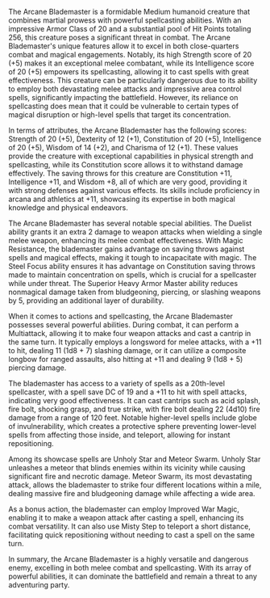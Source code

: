 The Arcane Blademaster is a formidable Medium humanoid creature that combines martial prowess with powerful spellcasting abilities. With an impressive Armor Class of 20 and a substantial pool of Hit Points totaling 256, this creature poses a significant threat in combat. The Arcane Blademaster's unique features allow it to excel in both close-quarters combat and magical engagements. Notably, its high Strength score of 20 (+5) makes it an exceptional melee combatant, while its Intelligence score of 20 (+5) empowers its spellcasting, allowing it to cast spells with great effectiveness. This creature can be particularly dangerous due to its ability to employ both devastating melee attacks and impressive area control spells, significantly impacting the battlefield. However, its reliance on spellcasting does mean that it could be vulnerable to certain types of magical disruption or high-level spells that target its concentration.

In terms of attributes, the Arcane Blademaster has the following scores: Strength of 20 (+5), Dexterity of 12 (+1), Constitution of 20 (+5), Intelligence of 20 (+5), Wisdom of 14 (+2), and Charisma of 12 (+1). These values provide the creature with exceptional capabilities in physical strength and spellcasting, while its Constitution score allows it to withstand damage effectively. The saving throws for this creature are Constitution +11, Intelligence +11, and Wisdom +8, all of which are very good, providing it with strong defenses against various effects. Its skills include proficiency in arcana and athletics at +11, showcasing its expertise in both magical knowledge and physical endeavors.

The Arcane Blademaster has several notable special abilities. The Duelist ability grants it an extra 2 damage to weapon attacks when wielding a single melee weapon, enhancing its melee combat effectiveness. With Magic Resistance, the blademaster gains advantage on saving throws against spells and magical effects, making it tough to incapacitate with magic. The Steel Focus ability ensures it has advantage on Constitution saving throws made to maintain concentration on spells, which is crucial for a spellcaster while under threat. The Superior Heavy Armor Master ability reduces nonmagical damage taken from bludgeoning, piercing, or slashing weapons by 5, providing an additional layer of durability.

When it comes to actions and spellcasting, the Arcane Blademaster possesses several powerful abilities. During combat, it can perform a Multiattack, allowing it to make four weapon attacks and cast a cantrip in the same turn. It typically employs a longsword for melee attacks, with a +11 to hit, dealing 11 (1d8 + 7) slashing damage, or it can utilize a composite longbow for ranged assaults, also hitting at +11 and dealing 9 (1d8 + 5) piercing damage.

The blademaster has access to a variety of spells as a 20th-level spellcaster, with a spell save DC of 19 and a +11 to hit with spell attacks, indicating very good effectiveness. It can cast cantrips such as acid splash, fire bolt, shocking grasp, and true strike, with fire bolt dealing 22 (4d10) fire damage from a range of 120 feet. Notable higher-level spells include globe of invulnerability, which creates a protective sphere preventing lower-level spells from affecting those inside, and teleport, allowing for instant repositioning.

Among its showcase spells are Unholy Star and Meteor Swarm. Unholy Star unleashes a meteor that blinds enemies within its vicinity while causing significant fire and necrotic damage. Meteor Swarm, its most devastating attack, allows the blademaster to strike four different locations within a mile, dealing massive fire and bludgeoning damage while affecting a wide area.

As a bonus action, the blademaster can employ Improved War Magic, enabling it to make a weapon attack after casting a spell, enhancing its combat versatility. It can also use Misty Step to teleport a short distance, facilitating quick repositioning without needing to cast a spell on the same turn.

In summary, the Arcane Blademaster is a highly versatile and dangerous enemy, excelling in both melee combat and spellcasting. With its array of powerful abilities, it can dominate the battlefield and remain a threat to any adventuring party.